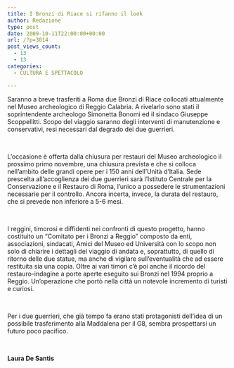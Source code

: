 ```yaml
---
title: I Bronzi di Riace si rifanno il look
author: Redazione
type: post
date: 2009-10-11T22:00:00+00:00
url: /?p=3014
post_views_count:
  - 13
  - 13
categories:
  - CULTURA E SPETTACOLO

---
```

Saranno a breve trasferiti a Roma due Bronzi di Riace collocati attualmente nel Museo archeologico di Reggio Calabria. A rivelarlo sono stati il soprintendente archeologo Simonetta Bonomi ed il sindaco Giuseppe Scoppellitti. Scopo del viaggio saranno degli interventi di manutenzione e conservativi, resi necessari dal degrado dei due guerrieri.

&nbsp;

L&#8217;occasione &egrave; offerta dalla chiusura per restauri del Museo archeologico il prossimo primo novembre, una chiusura prevista e che si colloca nell&#8217;ambito delle grandi opere per i 150 anni dell&#8217;Unit&agrave; d&#8217;Italia. Sede prescelta all&#8217;accoglienza dei due guerrieri sar&agrave; l&#8217;Istituto Centrale per la Conservazione e il Restauro di Roma, l&#8217;unico a possedere le strumentazioni necessarie per il controllo. Ancora incerta, invece, la durata del restauro, che si prevede non inferiore a 5&#45;6 mesi.

&nbsp;

I reggini, timorosi e diffidenti nei confronti di questo progetto, hanno costituito un &ldquo;Comitato per i Bronzi a Reggio&rdquo; composto da enti, associazioni, sindacati, Amici del Museo ed Universit&agrave; con lo scopo non solo di chiarire i dettagli del viaggio di andata e, soprattutto, di quello di ritorno delle due statue, ma anche di vigilare sull&#8217;eventualit&agrave; che ad essere restituita sia una copia. Oltre ai vari timori c&#8217;&egrave; poi anche il ricordo del restauro&#45;indagine a porte aperte eseguito sui Bronzi nel 1994 proprio a Reggio. Un&#8217;operazione che port&ograve; nella citt&agrave; un notevole incremento di turisti e curiosi.

&nbsp;

Per i due guerrieri, che gi&agrave; tempo fa erano stati protagonisti dell&#8217;idea di un possibile trasferimento alla Maddalena per il G8, sembra prospettarsi un futuro poco pacifico.

&nbsp;

**Laura De Santis**